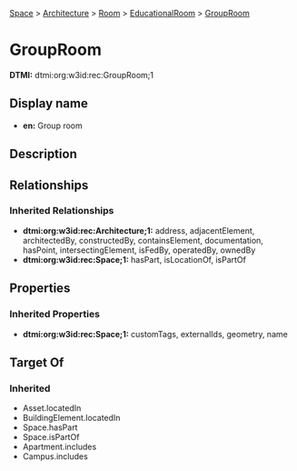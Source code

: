 [Space](../../../Space.md) > [Architecture](../../Architecture.md) > [Room](../Room.md) > [EducationalRoom](EducationalRoom.md) > [GroupRoom](.)
# GroupRoom
**DTMI:** dtmi:org:w3id:rec:GroupRoom;1
## Display name
- **en:** Group room
## Description
## Relationships
### Inherited Relationships
* **dtmi:org:w3id:rec:Architecture;1:** address, adjacentElement, architectedBy, constructedBy, containsElement, documentation, hasPoint, intersectingElement, isFedBy, operatedBy, ownedBy
* **dtmi:org:w3id:rec:Space;1:** hasPart, isLocationOf, isPartOf
## Properties
### Inherited Properties
* **dtmi:org:w3id:rec:Space;1:** customTags, externalIds, geometry, name
## Target Of
### Inherited
* Asset.locatedIn
* BuildingElement.locatedIn
* Space.hasPart
* Space.isPartOf
* Apartment.includes
* Campus.includes
